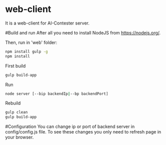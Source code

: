 # web-client
It is a web-client for AI-Contester server.

#Build and run
After all you need to install NodeJS from https://nodejs.org/.

Then, run in 'web' folder:
``` bash
npm install gulp -g
npm install
```
First build
``` bash
gulp build-app
```
Run
``` bash
node server [--bip backendIp|--bp backendPort]
```
Rebuild
``` bash
gulp clean
gulp build-app
```
#Configuration
You can change ip or port of backend server in config/config.js file.
To see these changes you only need to refresh page in your browser.
